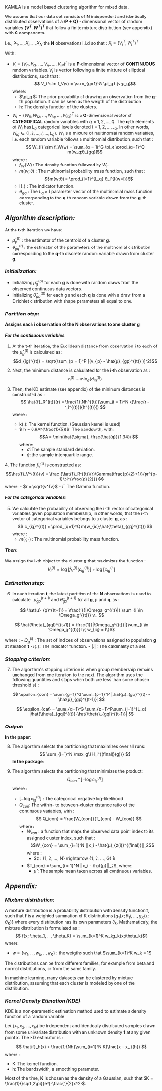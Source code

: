 KAMILA is a model based clustering algorithm for mixed data. 
 
We assume that our data set consists of **N** independent and identically distributed observations of a **(P + Q)** - dimensional vector of random variables **$(V^T,W^T)^T$** that follow a finite mixture distribution (see appendix) with **G** components.

I.e., $X_{1}, ..., X_{i}, ...,X_{N}$ the **N** observations i.i.d so that : $X_{i} = (V_i^T, W_i^T)^T$

With:
* $V_{i} = (V_{i1}, V_{i2}, ..., V_{ip}, ..., V_{iP})^T$ is a **P**-dimensional vector of **CONTINUOUS** random variables. $V_{i}$  is vector following a finite mixture of elliptical distributions, such that : $$ V_i \sim f_V(v) = \sum_{g=1}^G \pi_g h(v;µ_g)$$ where:
    - $\pi_g $: The prior probability of drawing an observation from the **g**-th population. It can be seen as the weigth of the distribution
    - h: The density function of the clusters.
$$ $$
* $W_{i} = (W_{i1}, W_{i2}, ..., W_{iq}, ..., W_{iQ})^T$ is a **Q**-dimensional vector of **CATEGORICAL** random variables with $q = 1,2, ...,Q$. The **q**-th elements of $W_{i}$ has $L_q$ categorical levels denoted $l = 1,2, ..., L_q$. In other words, $W_{iq} \in (1,2, ..., l, ...,L_q)$. $W_{i}$ is a mixture of multinomial random variables, i.e. each random variable follows a multinomial distribution, such that : $$ W_{i} \sim f_W(w) = \sum_{g = 1}^G \pi_g \prod_{q=1}^Q m(w_q;θ_{gq})$$ where :
    - $f_W(W)$ : The density function followed by $W_{i}$.
    - $m(w;θ)$ : The multinomial probability mass function, such that : $$m(w;θ) = \prod_{l=1}^{L_q} θ_l^{I(w=l)}$$ 
    - I{.} : The indicator function.
    - $θ_{gq}$ : The $L_q × 1$ parameter vector of the multinomial mass function corresponding to the **q**-th random variable drawn from the **g**-th cluster.

## *Algorithm description:*

At the **t**-th iteration we have:
* $\hat{µ}_g^{(t)}$ : the estimator of the centroid of a cluster **g**.
* $\hat{θ}_{gq}^{(t)}$ : the estimator of the parameters of the multinomial distribution corresponding to the **q**-th discrete random variable drawn from cluster **g**. 

### *Initialization:*
- Initializing $\hat{µ}_g^{(0)}$ for each **g** is done with random draws from the observed continuous data vectors.
- Initializing $\hat{θ}_{gq}^{(0)}$ for each **g** and each **q** is done with a draw from a Dirichlet distribution with shape parameters all equal to one.

### *Partition step:*

**Assigns each i observation of the N observations to one cluster g**

#### *For the continuous variables:*

1. At the **t**-th iteration, the Euclidean distance from observation **i** to each of the $\hat{µ}_g^{(t)}$ is calculated as: $$d_{ig}^{(t)} = \sqrt{\sum_{p = 1}^P [(v_{ip} - \hat{µ}_{gp}^{(t)} )]^2}$$

2. Next, the minimum distance is calculated for the **i**-th observation as : $$ r_i^{(t)} = \min_{g} (d_{ig}^{(t)}) $$ 

3. Then, the KD estimate (see appendix) of the minimum distances is constructed as : $$ \hat{f}_R^{(t)}(r) = \frac{1}{Nh^{(t)}}\sum_{i = 1}^N k(\frac{r - r_i^{(t)}}{h^{(t)}}) $$ where : 
    - k(.): The kernel function. (Gaussian kernel is used)
    - $ h = 0.9A^{\frac{1}{5}}$: The bandswith, with : $$A = \min(\hat{\sigma}, \frac{\hat{q}}{1.34}) $$ where:
        - $\hat{\sigma}$: The sample standard deviation.
        - $\hat{q}$: the sample interquartile range.

    
$$ $$
4. The function $\hat{f}_v^{(t)}$ is constructed as: $$\hat{f}_V^{(t)}(v) = \frac {\hat{f}_R^{(t)}(r)\Gamma(\frac{p}{2}+1)}{pr^{p-1}\pi^{\frac{p}{2}}} $$ where:
    - $r = \sqrt{v^Tv}$
    - $\Gamma$: The Gamma function.


#### *For the categorical variables:*

5. We calculate the probability of observing the **i**-th vector of categorical variables given population membership, in other words, that the **i**-th vector of categorical variables belongs to a cluster **g**, as : $$ c_{ig}^{(t)} = \prod_{q=1}^Q m(w_{iq};\hat{\theta}_{gq}^{(t)}) $$ where : 
    - $m(·;·)$ : The multinomial probability mass function.

#### *Then*:

We assign the **i**-th object to the cluster **g** that maximizes the function : $$ H_i^{(t)} = \log [\hat{f}_V^{(t)}(d_{ig}^{(t)})] + \log[c_{ig}^{(t)}] $$

### *Estimation step:*

6. In each iteration **t**, the latest partition of the **N** observations is used to calculate : 
$\hat{µ}_{gp}^{(t+1)}$ 
and 
$\hat{\theta}_{gq}^{(t+1)}$ 
for all **g**, **p** and **q**, as : 

$$ \hat{µ}_{g}^{(t+1)} = \frac{1}{|\Omega_g^{(t)}|} \sum_{i \in \Omega_g^{(t)}} v_i $$ 

$$ \hat{\theta}_{gql}^{(t+1)} = \frac{1}{|\Omega_g^{(t)}|}\sum_{i \in \Omega_g^{(t)}} I\{ w_{iq} = l\}$$ 

where :
    - $\Omega_g^{(t)}$ : The set of indices of observations assigned to population **g** at iteration **t**
    - $I\{.\}$: The indicator function.
    - $|.|$ : The cardinality of a set.

### *Stopping criterion:*

7. The algorithm's stopping criterion is when group membership remains unchanged from one iteration to the next. The algorithm uses the following quantities and stops when both are less than some chosen threshold(s) : 

$$ \epsilon_{con} = \sum_{g=1}^G \sum_{p=1}^P |\hat{µ}_{gp}^{(t)} - \hat{µ}_{gp}^{(t-1)}| $$

$$ \epsilon_{cat} = \sum_{g=1}^G \sum_{p=1}^P\sum_{l=1}^{L_q} |\hat{\theta}_{gql}^{(t)}-\hat{\theta}_{gql}^{(t-1)}| $$

### *Output:*
**In the paper**:
 
8. The algorithm selects the partitioning that maximizes over all runs:
$$ \sum_{i=1}^N \max_g\{H_i^{(final)}(g)\} $$
**In the package**:
 
8. The algorithm selects the partitioning that minimizes the product: $$ Q_{con} * [-\log c_{ig}^{(t)}]  $$ where :
    - $[-\log c_{ig}^{(t)}]$ :  The categorical negative log-likelihood
    - $Q_{con}$: The within- to between-cluster distance ratio of the continuous variables, with : $$ Q_{con} = \frac{W_{con}}{T_{con} - W_{con}} $$ where :
        - $W_{con}$ : a function that maps the observed data point index to its assigned cluster index, such that : $$W_{con} = \sum_{i=1}^N ||x_i - \hat{µ}_{z(i)}^{(final)}||_2$$ where :
            - $z : \{1, 2, ..., N\} \rightarrow \{1, 2, ..., G\} $
        $$ $$
        - $T_{con} = \sum_{i = 1}^N ||x_i - \hat{µ}||_2$, where:
            - $\hat{µ}$ : The sample mean taken across all continuous variables.



 





## *Appendix:*

### *Mixture distribution:* 

A mixture distribution is a probability distribution with density function **f**, such that **f** is a weighted summation of K distributions $\{g_1(x; \theta_1), ..., g_K(x; \theta_K)\}$ where every distribution has its own parameters $\theta_k$. Mathematicaly, the mixture distribution is formulated as : $$ f(x; \theta_1, ..., \theta_K) = \sum_{k=1}^K w_kg_k(x;\theta_k)$$ where:
- $w = \{w_1, ..., w_k, .., w_K\}$ : the weigths such that $\sum_{k=1}^K w_k = 1$

The distributions can be from different families, for example from beta and normal distributions, or from the same family.

In machine learning, many datasets can be clustered by mixture distribution, assuming that each cluster is modeled by one of the distribution.

### *Kernel Density Etimation (KDE):*

KDE is a non-parametric estimation method used to estimate a density function of a random variable.

Let $(x_1, x_2, ..., x_N)$ be independent and identically distributed samples drawn from some univariate distribution with an unknown density **f** at any given point **x**. The KD estimator is :

$$ \hat{f}_h(x) = \frac{1}{Nh}\sum_{i=1}^N K(\frac{x - x_i}{h}) $$ 
where :
- K: The kernel function.
- h: The bandswidth,  a smoothing parameter.

Most of the time, **K** is chosen as the density of a Gaussian, such that $K = \frac{1}{\sqrt{2\pi}}e^{-\frac{1}{2}x^2}$.